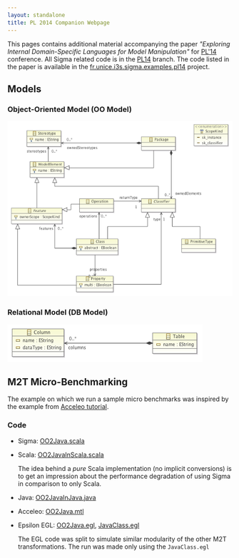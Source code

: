 ```yaml
---
layout: standalone
title: PL 2014 Companion Webpage
---
```


This pages contains additional material accompanying the paper _"Exploring Internal Domain-Specific Languages for Model Manipulation"_ for [PL'14](http://www.cse.unt.edu/~bryant/sac2014/) conference. All Sigma related code is in the [PL14](https://github.com/fikovnik/Sigma/tree/feature/SLE13) branch. The code listed in the paper is available in the [fr.unice.i3s.sigma.examples.pl14](https://github.com/fikovnik/Sigma/tree/feature/PL14/examples/fr.unice.i3s.sigma.examples.pl14) project.

## Models

### Object-Oriented Model (OO Model)

![OO Ecore Model](images/SLE13/OO.ecorediag.png "OO Ecore Model")

### Relational Model (DB Model)

![DB Ecore Model](images/SLE13/DB.ecorediag.png "DB Ecore Model")

## M2T Micro-Benchmarking

The example on which we run a sample micro benchmarks was inspired by the example from [Acceleo tutorial](http://wiki.eclipse.org/Acceleo/Getting_Started#Generating_java_beans).

### Code

- Sigma: [OO2Java.scala](https://github.com/fikovnik/Sigma/blob/feature/SLE13/examples/fr.unice.i3s.sigma.examples.sle13/src/fr/unice/i3s/sigma/examples/sle13/sigma/OO2Java.scala)
- Scala: [OO2JavaInScala.scala](https://github.com/fikovnik/Sigma/blob/feature/SLE13/examples/fr.unice.i3s.sigma.examples.sle13/src/fr/unice/i3s/sigma/examples/sle13/scala/OO2JavaInScala.scala)

    The idea behind a _pure_ Scala implementation (no implicit conversions) is to get an impression about the performance degradation of using Sigma in comparison to only Scala. 
- Java: [OO2JavaInJava.java](https://github.com/fikovnik/Sigma/blob/feature/SLE13/examples/fr.unice.i3s.sigma.examples.sle13/src/fr/unice/i3s/sigma/examples/sle13/java/OO2JavaInJava.java)
- Acceleo: [OO2Java.mtl](https://github.com/fikovnik/Sigma/blob/feature/SLE13/examples/fr.unice.i3s.sigma.examples.sle13.acceleo/src/fr/unice/i3s/sigma/examples/sle13/acceleo/main/OO2Java.mtl)
- Epsilon EGL: [OO2Java.egl](https://github.com/fikovnik/Sigma/blob/feature/SLE13/examples/fr.unice.i3s.sigma.examples.sle13.epsilon/src/fr/unice/i3s/sigma/examples/sle13/epsilon/OO2Java.egl), [JavaClass.egl](https://github.com/fikovnik/Sigma/blob/feature/SLE13/examples/fr.unice.i3s.sigma.examples.sle13.epsilon/src/fr/unice/i3s/sigma/examples/sle13/epsilon/JavaClass.egl)

    The EGL code was split to simulate similar modularity of the other M2T transformations. The run was made only using the `JavaClass.egl`

